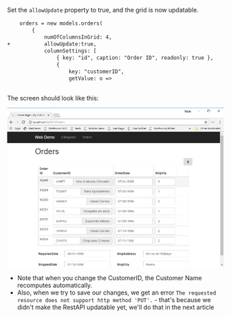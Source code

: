 ﻿Set the `allowUpdate` property to true, and the grid is now updatable.
```csdiff
    orders = new models.orders(
        {
            numOfColumnsInGrid: 4,
+           allowUpdate:true,
            columnSettings: [
                { key: "id", caption: "Order ID", readonly: true },
                {
                    key: "customerID",
                    getValue: o =>
 
```

The screen should look like this:

![07 Updatable Orders Screen](img07-Updatable-Orders-Screen.png)

* Note that when you change the CustomerID, the Customer Name recomputes automatically.
* Also, when we try to save our changes, we get an error `The requested resource does not support http method 'PUT'.` - that's because we didn't make the RestAPI updatable yet, we'll do that in the next article
